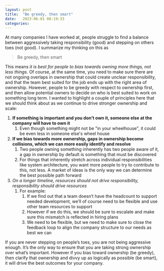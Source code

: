 ```yaml
---
layout: post
title:  "Be greedy, then smart"
date:   2023-06-01 08:19:33
categories:
---
```


At many companies I have worked at, people struggle to find a balance between aggressively taking responsibility (good) and stepping on others toes (not good). I summarize my thinking on this as

> Be greedy, then smart

This means *it is best for people to bias towards owning more things, not less things.* Of course, at the same time, you need to make sure there are not ongoing overlaps in ownership that could create unclear responsibility, and that the team best suited for the job ends up with the right area of ownership. However, people to be greedy with respect to ownership first, and then allow potential owners to decide on who is best suited to work on something long term. I wanted to highlight a couple of principles here that we should think about as we continue to drive stronger ownership and scale:

1. **If something is important and you don’t own it, someone else at the company will have to own it**
    1. Even though something might not be "in your wheelhouse", it could be even less in someone else's wheel house
2. **If we bias towards more ownership, gaps in ownership become collisions, which we can more easily identify and resolve**
    1. Two people owning something inherently has two people aware of it, a gap in ownership by default is something that must be discovered
    2. For things that inherently stretch across individual responsibilities like system architecture, you want more people to try to contribute to this, not less. A market of ideas is the only way we can determine the best possible path forward
3. *On a longer timeline, resources should *not* drive responsibility, responsibility should drive resources*
    1. For example:
        1.  If we find out that a team doesn’t have the headcount to support needed development, we’ll of course need to be flexible and use other team resources to support 
        2. However if we do this, we should be sure to escalate and make sure this mismatch is reflected in hiring plans
        3. We need to be flexible, but we need to make sure to close the feedback loop to align the company structure to our needs as best we can

If you are never stepping on people’s toes, you are not being aggressive enough. It’s the only way to ensure that you are taking strong ownership over what’s important. However if you bias toward ownership (be greedy), then clarify that ownership and divvy up as logically as possible (be smart), it will drive the best outcomes for your company.